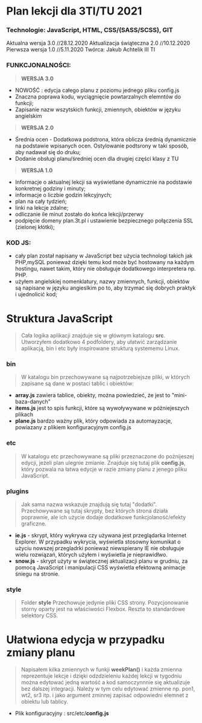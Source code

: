 # Plan lekcji dla 3TI/TU 2021
### Technologie: JavaScript, HTML, CSS/(SASS/SCSS), GIT
Aktualna wersja 3.0 //28.12.2020
Aktualizacja świąteczna 2.0 //10.12.2020
Pierwsza wersja 1.0  //5.11.2020
Twórca: Jakub Achtelik III TI


### FUNKCJONALNOŚCI:
> **WERSJA 3.0**
- NOWOŚĆ : edycja całego planu z poziomu jednego pliku config.js
- Znaczna poprawa kodu, wyciągnięcie powtarzalnych elemntów do funkcji;
- Zapisanie nazw  wszytskich funkcji, zmiennych, obiektów w języku angielskim 

> **WERSJA 2.0**
- Średnia ocen - Dodatkowa podstrona, która oblicza średnią dynamicznie na podstawie wpisanych ocen. Ostylowanie podtsrony w taki sposób, aby nadawał się do druku;
- Dodanie obsługi planu/średniej ocen dla drugiej części klasy z TU

> **WERSJA 1.0**
- Informacje o aktualnej lekcji sa wyświetlane dynamicznie na podstawie konkretnej godziny i minuty;
- informacje o liczbie godzin lekcyjnych;
- plan na cały tydzień;
- linki na lekcje zdalne;
- odliczanie ile minut zostało do końca lekcji/przerwy
- podpięcie domeny plan.3t.pl i ustawienie bezpiecznego połączenia SSL (zielonej kłótki);

### KOD JS:
 - cały plan został napisany w JavaScript bez użycia technologi takich jak PHP,mySQL ponieważ dzięki temu kod może być hostowany na każdym hostingu, nawet takim, który nie obsługuje dodatkowego interpretera np. PHP.
- użyłem angielskiej nomenklatury, nazwy zmiennych, funkcji, obiektów są napisane w języku angieslkim po to, aby trzymać się dobrych praktyk i ujednolicić kod;


# Struktura JavaScript
> Cała logika aplikacji znajduje się w głównym katalogu **src**. Utworzyłem dodatkowo 4 podfoldery, aby ułatwić zarządzanie aplikacją, bin i etc były inspirowane strukturą systememu Linux.
### bin
> W katalogu bin przechowywane są najpotrzebiejsze pliki, w których zapisane są dane w postaci tablic i obiektów:
- **array.js** zawiera tablice, obiekty, można powiedzieć, że jest to "mini-baza-danych"
- **items.js** jest to spis funkcji, które są wywoływywane w póżniejeszych plikach
- **plane.js** bardzo ważny plik, który odpowiada za automayzacje, powiazany  z plikiem konfiguracyjnym config.js 

###  etc
> W katalogu etc przechowywane są pliki przeznaczone do pożnijeszej edycji, jeżeli plan ulegnie zmianie. Znajduje się tutaj plik **config.js**, który pozwala na łatwa edycje w razie zmiany planu z jenego pliku JavaScript.

###  plugins
> Jak sama nazwa wskazuje znajdują się tutaj "dodatki". Przechowywane są tutaj skrypty, bez których strona działa poprawnie, ale ich użycie dodaje dodatkowe funkcjolaność/efekty graficzne. 
- **ie.js** - skrypt, który wykrywa czy używana jest przeglądarka Internet Explorer. W przypadku wykrycia, wyświetla stosowny komunikat o użyciu nowszej przegladrki ponieważ niewspierany IE nie obsługuje wielu rozwiązań, których użyłem i wyświetla je nieprawidłwo.
- **snow.js** - skrypt użyty w świątecznej aktualizacji planu w grudniu, za pomocą JavaScript i manipulacji CSS wyświetla efektowną animacje śniegu na stronie.

###  style
> Folder **style** Przechowuje jedynie pliki CSS strony. Pozycjonowanie storny oparty jest na właściwości  Flexbox. Reszta to standardowe selektory CSS.

# Ułatwiona edycja w przypadku zmiany planu 
> Napisałem kilka zmiennych w funkji **weekPlan()** i każda zmienna reprezentuje lekcje i dzięki odzdzieleniu każdej lekcji w tygodniu można edytować jedną wartość a kod samoczynnnie się aktualizuje bez dalszej integracji.
Należy w tym celu edytować zmienne np. pon1, wt2, sr3 itp. i jako argument zminnej zapisać odpowiedni elemnet z obiektu lub tablicy.
- Plik konfiguracyjny : src/etc/**config.js**



